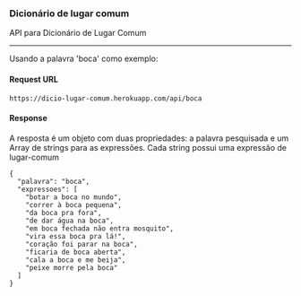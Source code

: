 ### Dicionário de lugar comum
API para Dicionário de Lugar Comum

---

Usando a palavra 'boca' como exemplo:
#### Request URL
```
https://dicio-lugar-comum.herokuapp.com/api/boca
```

#### Response
A resposta é um objeto com duas propriedades: a palavra pesquisada e um Array de strings para as expressões. Cada string possui uma expressão de lugar-comum
```
{
  "palavra": "boca",
  "expressoes": [
    "botar a boca no mundo",
    "correr à boca pequena",
    "da boca pra fora",
    "de dar água na boca",
    "em boca fechada não entra mosquito",
    "vira essa boca pra lá!",
    "coração foi parar na boca",
    "ficaria de boca aberta",
    "cala a boca e me beija",
    "peixe morre pela boca"
  ]
}
```
